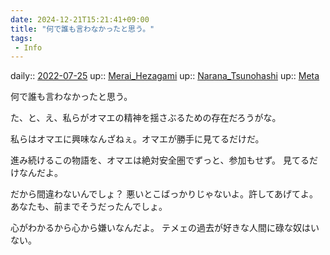 ```yaml
---
date: 2024-12-21T15:21:41+09:00
title: "何で誰も言わなかったと思う。"
tags:
 - Info
---
```


daily:: [2022-07-25](Daily_Note/2022-07-25.md)
up:: [Merai_Hezagami](../Bar/Novel/Nacaria/Merai_Hezagami.md)
up:: [Narana_Tsunohashi](../Bar/Novel/Nacaria/Narana_Tsunohashi.md)
up:: [Meta](../Bar/Novel/Topics/Meta.md)

何で誰も言わなかったと思う。

た、と、え、私らがオマエの精神を揺さぶるための存在だろうがな。

私らはオマエに興味なんざねぇ。オマエが勝手に見てるだけだ。

進み続けるこの物語を、オマエは絶対安全圏でずっと、参加もせず。
見てるだけなんだよ。

だから間違わないんでしょ？
悪いとこばっかりじゃないよ。許してあげてよ。
あなたも、前までそうだったんでしょ。

心がわかるから心から嫌いなんだよ。
テメェの過去が好きな人間に碌な奴はいない。